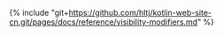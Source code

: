 {% include "git+https://github.com/hltj/kotlin-web-site-cn.git/pages/docs/reference/visibility-modifiers.md" %}
